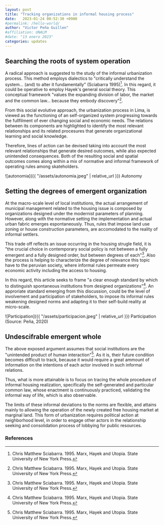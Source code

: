 ```yaml
---
layout: post
title: "Tracking organizations in informal housing process"
date:   2023-01-24 00:52:30 +0900
#permalink: /hello-world/
author: "Victor Peña Guillen"
#affiliation: UNALM
#date: "13 enero 2023"
categories: updates
---
```


## Searching the roots of system operation

A radical approach is suggested to the study of the informal urbanization process. This method employs dialectics to "critically understand the system... (and) to alter it fundamentally" (Sciabarra 1995)[^1].
In this regard, it could be operative to employ Hayek's general social theory. This conceptual framework "values the expanding division of labor, the market and the common law... because they embody discovery"[^1].

From this social evolutive approach, the urbanization process in Lima, is viewed as the functioning of an self-organized system progressing towards the fullfilment of ever changing social and economic needs. The relations between its components are highlighted to identify the most relevant relationships and its related procesures that generate organizational learning and social knowledge.

Therefore, lines of action can be devised taking into account the most relevant relationships that generate desired outcomes, while also expected unintended consequences. Both of the resulting social and spatial outcomes comes along within a mix of normative and informal framework of operating rules among skateholders.

![autonomia]({{ "/assets/autonomia.jpeg" | relative_url }})
Autonomy

## Setting the degrees of emergent organization

At the macro-scale level of local institutions, the actual arrangement of municipal management related to the housing issue is composed by organizations designed under the modernist parameters of planning. However, along with the normative setting the implementation and actual urban fabric emerges espontaneously.
Thus, rules that impose land use zoning or house construction parameters, are accomodated to the reality of informal settlers.

This trade off reflects an issue occurring in the housing strugle field, it is "the crucial choice in contemporary social policy is not between a fully emergent and a fully designed order, but between degrees of each"[^1]. Also the process is helping to characterize the degree of relevance this topic have to the peruvian society, where informal rules permeate every economic activity including the access to housing.

In this regard, this article seeks to frame "a clear enough standard by which to distinguish spontaneous institutions from designed organizations"[^1]. An approriate standard emerging from this discussion, could be the level of involvement and participation of stakeholders, to impose its informal rules weakening designed norms and adapting it to their self-build reality at micro-scale.

![Participation]({{ "/assets/participacion.jpeg" | relative_url }})
Participation (Source: Peña, 2020)

## Undescifrable emergent whole

The above exposed argument assumes that social institutions are the "unintended product of human interaction"[^1].
As it is, their future condition becomes difficult to track, because it would require a great ammount of information on the intentions of each actor involved in such informal relations.

Thus, what is more attainable is to focus on tracing the whole procedure of informal housing realization, specifically the self-generated and particular common law, whose enactment is continuously practiced, validating the informal way of life, which is also observable.

The limits of these informal deviations to the norms are flexible, and attains mainly to allowing the operation of the newly created free housing market at marginal land.
This form of urbanization requires political action at neighborhood level, in order to engage other actors in the relationship seeking and consolidation process of lobbying for public resources.

### References

[^1]: Chris Matthew Sciabarra. 1995. Marx, Hayek and Utopia. State University of New York Press.
